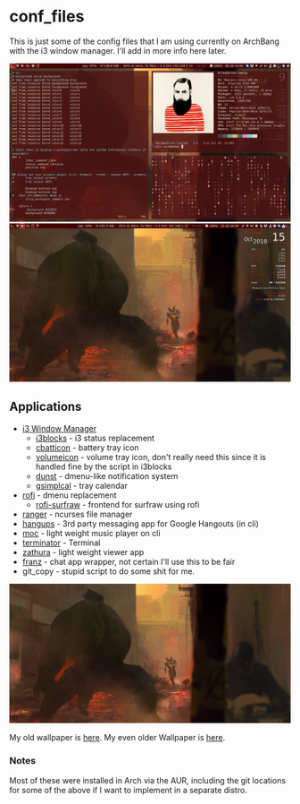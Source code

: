 # conf_files

This is just some of the config files that I am using currently on
ArchBang with the i3 window manager. I'll add in more info here later.

![busy screenshot](./busy_scrot2.png "Busy Screenshot")
![clean screenshot](./clean_scrot1.png "Clean Screenshot")

## Applications

* [i3 Window Manager](http://i3wm.org)
  * [i3blocks](http://vivien.github.io/i3blocks/) - i3 status replacement
  * [cbatticon](https://github.com/valr/cbatticon) - battery tray icon
  * [volumeicon](http://softwarebakery.com/maato/volumeicon.html) - volume tray icon, don't really need this since it is handled fine by the script in i3blocks
  * [dunst](http://www.knopwob.org/dunst/) - dmenu-like notification system
  * [gsimplcal](https://github.com/dmedvinsky/gsimplecal) - tray calendar
* [rofi](https://github.com/DaveDavenport/rofi) - dmenu replacement
  * [rofi-surfraw](https://github.com/carnager/rofi-scripts/tree/master/rofi-surfraw) - frontend for surfraw using rofi
* [ranger](https://wiki.archlinux.org/index.php/Ranger) - ncurses file manager
* [hangups](https://github.com/tdryer/hangups) - 3rd party messaging app for Google Hangouts (in cli)
* [moc](https://wiki.archlinux.org/index.php/Moc) - light weight music player on cli
* [terminator](http://gnometerminator.blogspot.com/p/introduction.html) - Terminal
* [zathura](https://pwmt.org/projects/zathura/) - light weight viewer app
* [franz](http://www.meetfranz.com) - chat app wrapper, not certain I'll use this to be fair
* git_copy - stupid script to do some shit for me.


![new wallpaper](./hulk_wolverine.jpg "New Wallpaper")

My old wallpaper is [here](.ocean_waves.jpg").
My even older Wallpaper is [here](./wtf.jpg).



### Notes
Most of these were installed in Arch via the AUR, including the git locations for some of the above if I want to implement in a separate distro.
